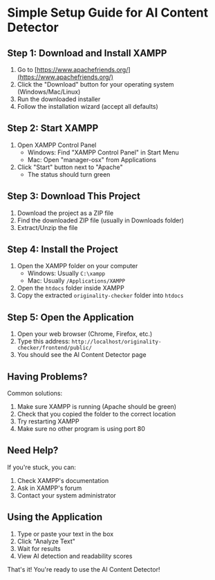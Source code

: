 # Simple Setup Guide for AI Content Detector

## Step 1: Download and Install XAMPP
1. Go to [https://www.apachefriends.org/](https://www.apachefriends.org/)
2. Click the "Download" button for your operating system (Windows/Mac/Linux)
3. Run the downloaded installer
4. Follow the installation wizard (accept all defaults)

## Step 2: Start XAMPP
1. Open XAMPP Control Panel
   - Windows: Find "XAMPP Control Panel" in Start Menu
   - Mac: Open "manager-osx" from Applications
2. Click "Start" button next to "Apache"
   - The status should turn green

## Step 3: Download This Project
1. Download the project as a ZIP file
2. Find the downloaded ZIP file (usually in Downloads folder)
3. Extract/Unzip the file

## Step 4: Install the Project
1. Open the XAMPP folder on your computer
   - Windows: Usually `C:\xampp`
   - Mac: Usually `/Applications/XAMPP`
2. Open the `htdocs` folder inside XAMPP
3. Copy the extracted `originality-checker` folder into `htdocs`

## Step 5: Open the Application
1. Open your web browser (Chrome, Firefox, etc.)
2. Type this address: `http://localhost/originality-checker/frontend/public/`
3. You should see the AI Content Detector page

## Having Problems?
Common solutions:
1. Make sure XAMPP is running (Apache should be green)
2. Check that you copied the folder to the correct location
3. Try restarting XAMPP
4. Make sure no other program is using port 80

## Need Help?
If you're stuck, you can:
1. Check XAMPP's documentation
2. Ask in XAMPP's forum
3. Contact your system administrator

## Using the Application
1. Type or paste your text in the box
2. Click "Analyze Text"
3. Wait for results
4. View AI detection and readability scores

That's it! You're ready to use the AI Content Detector!